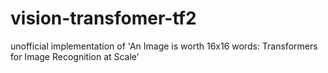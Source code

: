 # vision-transfomer-tf2
unofficial implementation of 'An Image is worth 16x16 words: Transformers for Image Recognition at Scale'
